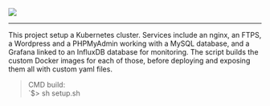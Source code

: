 ![](https://upload.wikimedia.org/wikipedia/commons/6/67/Kubernetes_logo.svg)
____
This project setup a Kubernetes cluster. Services include an nginx, an FTPS, a Wordpress and a PHPMyAdmin working with a MySQL database, and a Grafana linked to an InfluxDB database for monitoring. The script builds the custom Docker images for each of those, before deploying and exposing them all with custom yaml files.

 > CMD build:<br>
 > `$> sh setup.sh
